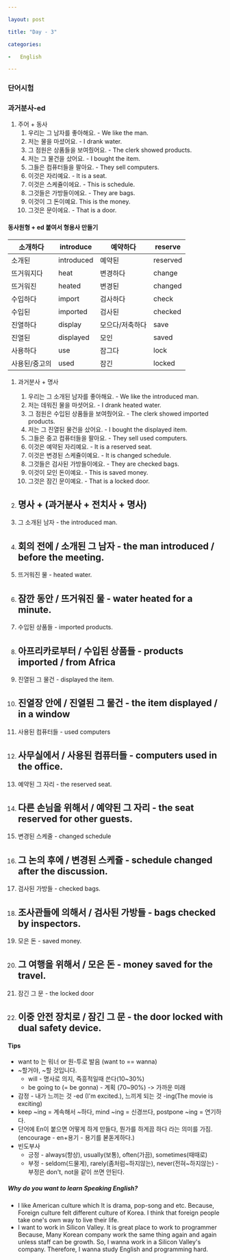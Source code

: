 ```yaml
---

layout: post

title: "Day - 3"

categories:

-	English

---
```


### 단어시험

### 과거분사-ed

1.	주어 + 동사
	1.	우리는 그 남자를 좋아해요. - We like the man.
	2.	저는 물을 마셨어요. - I drank water.
	3.	그 점원은 상품들을 보여줬어요. - The clerk showed products.
	4.	저는 그 물건을 샀어요. - I bought the item.
	5.	그들은 컴퓨터들을 팔아요. - They sell computers.
	6.	이것은 자리예요. - It is a seat.
	7.	이것은 스케쥴이에요. - This is schedule.
	8.	그것들은 가방들이에요. - They are bags.
	9.	이것이 그 돈이예요. This is the money.
	10.	그것은 문이에요. - That is a door.

#### 동사원형 + ed 붙여서 형용사 만들기

| 소개하다      | introduce  | 예약하다        | reserve  |
|---------------|------------|-----------------|----------|
| 소개된        | introduced | 예약된          | reserved |
| 뜨거워지다    | heat       | 변경하다        | change   |
| 뜨거워진      | heated     | 변경된          | changed  |
| 수입하다      | import     | 검사하다        | check    |
| 수입된        | imported   | 검사된          | checked  |
| 진열하다      | display    | 모으다/저축하다 | save     |
| 진열된        | displayed  | 모인            | saved    |
| 사용하다      | use        | 잠그다          | lock     |
| 사용된/중고의 | used       | 잠긴            | locked   |

1.	과거분사 + 명사

	1.	우리는 그 소개된 남자를 좋아해요. - We like the introduced man.
	2.	저는 데워진 물을 마셧어요. - I drank heated water.
	3.	그 점원은 수입된 상품들을 보여줬어요. - The clerk showed imported products.
	4.	저는 그 진열된 물건을 샀어요. - I bought the displayed item.
	5.	그들은 중고 컴퓨터들을 팔아요. - They sell used computers.
	6.	이것은 예약된 자리예요. - It is a reserved seat.
	7.	이것은 변경된 스케쥴이예요. - It is changed schedule.
	8.	그것들은 검사된 가방들이에요. - They are checked bags.
	9.	이것이 모인 돈이예요. - This is saved money.
	10.	그것은 잠긴 문이예요. - That is a locked door.

2.	명사 + (과거분사 + 전치사 + 명사)
	---------------------------------
3.	그 소개된 남자 - the introduced man.

4.	회의 전에 / 소개된 그 남자 - the man introduced / before the meeting.
	---------------------------------------------------------------------
5.	뜨거워진 물 - heated water.

6.	잠깐 동안 / 뜨거워진 물 - water heated for a minute.
	----------------------------------------------------
7.	수입된 상품들 - imported products.

8.	아프리카로부터 / 수입된 상품들 - products imported / from Africa
	----------------------------------------------------------------
9.	진열된 그 물건 - displayed the item.

10.	진열장 안에 / 진열된 그 물건 - the item displayed / in a window
	---------------------------------------------------------------
11.	사용된 컴퓨터들 - used computers

12.	사무실에서 / 사용된 컴퓨터들 - computers used in the office.
	------------------------------------------------------------
13.	예약된 그 자리 - the reserved seat.

14.	다른 손님을 위해서 / 예약된 그 자리 - the seat reserved for other guests.
	-------------------------------------------------------------------------
15.	변경된 스케줄 - changed schedule

16.	그 논의 후에 / 변경된 스케쥴 - schedule changed after the discussion.
	---------------------------------------------------------------------
17.	검사된 가방들 - checked bags.

18.	조사관들에 의해서 / 검사된 가방들 - bags checked by inspectors.
	---------------------------------------------------------------
19.	모은 돈 - saved money.

20.	그 여행을 위해서 / 모은 돈 - money saved for the travel.
	--------------------------------------------------------
21.	잠긴 그 문 - the locked door

22.	이중 안전 장치로 / 잠긴 그 문 - the door locked with dual safety device.
	------------------------------------------------------------------------

#### Tips

-	want to 는 워너 or 원-투로 발음 (want to == wanna)
-	~할거야, ~할 것입니다.
	-	will - 명사로 의지, 즉흥적일때 쓴다(10~30%)
	-	be going to (= be gonna) - 계획 (70~90%) -> 가까운 미래
-	감정 - 내가 느끼는 것 -ed (I'm excited.), 느끼게 되는 것 -ing(The movie is exciting)
-	keep ~ing = 계속해서 ~하다, mind ~ing = 신경쓰다, postpone ~ing = 연기하다.
-	단어에 En이 붙으면 어떻게 하게 만들다, 뭔가를 하게끔 하다 라는 의미를 가짐.(encourage - en+용기 - 용기를 볻돋게하다.)
-	빈도부사
	-	긍정 - always(항상), usually(보통), often(가끔), sometimes(때때로)
	-	부정 - seldom(드물게), rarely(좀처럼~하지않는), never(전혀~하지않는) - 부정은 don't, not을 같이 쓰면 안된다.

##### Why do you want to learn Speaking English?

-	I like American culture which It is drama, pop-song and etc. Because, Foreign culture felt different culture of Korea. I think that foreign people take one's own way to live their life.
-	I want to work in Silicon Valley. It is great place to work to programmer Because, Many Korean company work the same thing again and again unless staff can be growth. So, I wanna work in a Silicon Valley's company. Therefore, I wanna study English and programming hard.
